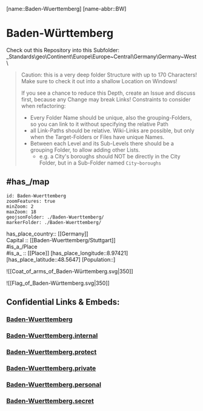 ﻿---
has_id_wikidata: Q985
inception: 1952-04-25  
has_time_started: 1952-04-25  
budget: 60976489200
location: [48.5647,8.97421] 
type: State
ISO3166-2: DE-BW
SpocWebEntityId: 36015

license: CC BY-SA 4.0
source: https://datahub.io/core/country-codes
isDeleted: false
isReadOnly: false
draft: false
confidential: public
tags:
- geo/State

flag: Flag_of_Baden-Württemberg
aliases:
- Baden-Württemberg

Languages:
- de

cssclasses: Country
publish: true
linkTitle: 
keywords: 
layout: 
publishDate: 
expiryDate: 

twinned administrative body: "[[_Standards/WikiData/WD~Kanagawa Prefecture]]"
language used:
  - "[[_Standards/WikiData/WD~Alemannic]]"
  - "[[_Standards/WikiData/WD~Swabian]]"
  - "[[_Standards/WikiData/WD~Swiss German]]"
  - "[[_Standards/WikiData/WD~Yenish]]"
named after:
  - "[[_Standards/WikiData/WD~Württemberg]]"
  - "[[_Standards/WikiData/WD~Baden]]"
replaces:
  - "[[_Standards/WikiData/WD~Württemberg-Baden]]"
  - "[[_Standards/WikiData/WD~Baden]]"
  - "[[_Standards/WikiData/WD~Württemberg-Hohenzollern]]"
highest point: "[[_Standards/WikiData/WD~Feldberg]]"
legislative body: "[[_Standards/WikiData/WD~Landtag of Baden-Württemberg]]"
coat of arms: "[[_Standards/WikiData/WD~Coat of arms of Baden-Württemberg]]"
member of: "[[_Standards/WikiData/WD~Four Motors for Europe]]"
has part(s): "[[_Standards/WikiData/WD~Breisgau]]"
flag: "[[_Standards/WikiData/WD~Flag of Baden-Württemberg]]"
instance of: "[[_Standards/WikiData/WD~federated state of Germany]]"
archives at: "[[_Standards/WikiData/WD~State Archive Baden-Württemberg]]"
highest judicial authority: "[[_Standards/WikiData/WD~Constitutional Court of Baden-Württemberg]]"
part of:
  - "[[_Standards/WikiData/WD~Southwestern Germany]]"
  - "[[_Standards/WikiData/WD~Southern Germany]]"
described by source: "[[_Standards/WikiData/WD~Armenian Soviet Encyclopedia]]"
topic's main Wikimedia portal: "[[_Standards/WikiData/WD~Portal:Baden-Württemberg]]"
participant in: "[[_Standards/WikiData/WD~list of participants in the coalition talks between the CDU/CSU and SPD in 2013]]"
permanent duplicated item:
  - "[[_Standards/WikiData/WD~Q20825585]]"
  - "[[_Standards/WikiData/WD~Q43248601]]"
office held by head of government: "[[_Standards/WikiData/WD~Minister-President of Baden-Württemberg]]"
history of topic: "[[_Standards/WikiData/WD~history of Baden-Württemberg]]"
economy of topic: "[[_Standards/WikiData/WD~economy of Baden-Württemberg]]"
logo image: http://commons.wikimedia.org/wiki/Special:FilePath/The-laend03.svg
place name sign: http://commons.wikimedia.org/wiki/Special:FilePath/Baden-W%C3%BCrttemberg%20Border%20Sign.svg
BHCL UUID:
  - 383c34e5-3ea7-433e-8696-32bf9405abab
  - 169f1763-8ffb-4430-8b45-ac3d7c793597
ISNI: "0000000404276821"
Stage username: baden-wuerttemberg
coordinate location: Point(9.041111111 48.537777777)
located in or next to body of water:
  - "[[_Standards/WikiData/WD~Rhine]]"
  - "[[_Standards/WikiData/WD~Lake Constance]]"
shares border with:
  - "[[_Standards/WikiData/WD~Bavaria]]"
  - "[[_Standards/WikiData/WD~Hesse]]"
  - "[[_Standards/WikiData/WD~Rhineland-Palatinate]]"
  - "[[_Standards/WikiData/WD~Canton of Zürich]]"
  - "[[_Standards/WikiData/WD~Aargau]]"
  - "[[_Standards/WikiData/WD~Basel-Landschaft]]"
  - "[[_Standards/WikiData/WD~Basel-Stadt]]"
  - "[[_Standards/WikiData/WD~Schaffhausen]]"
  - "[[_Standards/WikiData/WD~Thurgau]]"
  - "[[_Standards/WikiData/WD~Bas-Rhin]]"
  - "[[_Standards/WikiData/WD~Haut-Rhin]]"
  - "[[_Standards/WikiData/WD~Vorarlberg]]"
capital: "[[_Standards/WikiData/WD~Stuttgart]]"
located in time zone:
  - "[[_Standards/WikiData/WD~UTC+01:00]]"
  - "[[_Standards/WikiData/WD~UTC+02:00]]"
contains the administrative territorial entity:
  - "[[_Standards/WikiData/WD~Freiburg Government Region]]"
  - "[[_Standards/WikiData/WD~Karlsruhe Government Region]]"
  - "[[_Standards/WikiData/WD~Tübingen Government Region]]"
  - "[[_Standards/WikiData/WD~Stuttgart Government Region]]"
located in the administrative territorial entity: "[[_Standards/WikiData/WD~Germany]]"
country: "[[_Standards/WikiData/WD~Germany]]"
social media followers:
  - 19600
  - 95125
elevation above sea level: 327
head of government: "[[_Standards/WikiData/WD~Winfried Kretschmann]]"
German regional key: "08"
OmegaWiki Defined Meaning: "8097"
area: 35751.65
U.S. National Archives Identifier: "10044810"
population: 11069533
geoshape: http://commons.wikimedia.org/data/main/Data:Baden-W%C3%BCrttemberg.map
page banner: http://commons.wikimedia.org/wiki/Special:FilePath/Dornstetten-banner-1.jpg
flag image: http://commons.wikimedia.org/wiki/Special:FilePath/Flag%20of%20Baden-W%C3%BCrttemberg.svg
coat of arms image: http://commons.wikimedia.org/wiki/Special:FilePath/Greater%20coat%20of%20arms%20of%20Baden-W%C3%BCrttemberg.svg
locator map image: http://commons.wikimedia.org/wiki/Special:FilePath/Locator%20map%20Baden-W%C3%BCrttemberg%20in%20Germany.svg
image: http://commons.wikimedia.org/wiki/Special:FilePath/Stuttgart%20-%20Oberer%20Schlossgarten%20-%20panoramio%20%282%29.jpg
official website: https://www.baden-wuerttemberg.de/
Basisklassifikation: "15.55"
Dewey Decimal Classification: 2--4346
Swedish Anbytarforum: "6075.0"
Commons gallery: Baden-Württemberg
Commons category: Baden-Württemberg
hashtag: BadenWuerttemberg
Libris-URI: c9prq2nw16t9f6x
ISO 3166-2 code: DE-BW
HASC: DE.BW
NUTS code: DE1
FIPS 10-4 (countries and regions): GM01
"Image Archive, Herder Institute": Q985
Instagram username: regierung_bw
X username: regierungbw
Mastodon address: RegierungBW@xn--baw-joa.social
native label: Baden-Württemberg
official name: Baden-Württemberg
short name: BW
motto text:
  - The Länd
  - Wir können alles. Außer Hochdeutsch.

---

[name::Baden-Wuerttemberg] 
[name-abbr::BW] 

# Baden-Württemberg 

Check out this Repository into this Subfolder: 
\_Standards\geo\Continent\Europe\Europe~Central\Germany\Germany~West\ 

> Caution: this is a very deep folder Structure with up to 170 Characters! 
> Make sure to check it out into a shallow Location on Windows! 
> 
> If you see a chance to reduce this Depth, create an Issue and discuss first, because any Change may break Links! 
> Constraints to consider when refactoring: 
> - Every Folder Name should be unique, also the grouping-Folders, so you can link to it without specifying the relative Path 
> - all Link-Paths should be relative. Wiki-Links are possible, but only when the Target-Folders or Files have unique Names. 
> - Between each Level and its Sub-Levels there should be a grouping Folder, to allow adding other Lists. 
>   - e.g. a City's boroughs should NOT be directly in the City Folder, but in a Sub-Folder named `City~boroughs` 

## #has_/map 

```leaflet
id: Baden-Wuerttemberg
zoomFeatures: true 
minZoom: 2 
maxZoom: 18
geojsonFolder: ./Baden-Wuerttemberg/
markerFolder: ./Baden-Wuerttemberg/
```

has_place_country:: [[Germany]]  
Capital :: [[Baden-Wuerttemberg/Stuttgart]]  
#is_a_/Place  
#is_a_ :: [[Place]] 
[has_place_longitude::8.97421] 
[has_place_latitude::48.5647] 
[Population::] 

![[Coat_of_arms_of_Baden-Württemberg.svg|350]] 

![[Flag_of_Baden-Württemberg.svg|350]] 


## Confidential Links & Embeds: 

### [Baden-Wuerttemberg](/_public/Earth/Continent/Europe/Europe~Central/Germany/Germany~West/Baden-Wuerttemberg.md) 

### [Baden-Wuerttemberg.internal](/_internal/Earth/Continent/Europe/Europe~Central/Germany/Germany~West/Baden-Wuerttemberg.internal.md) 

### [Baden-Wuerttemberg.protect](/_protect/Earth/Continent/Europe/Europe~Central/Germany/Germany~West/Baden-Wuerttemberg.protect.md) 

### [Baden-Wuerttemberg.private](/_private/Earth/Continent/Europe/Europe~Central/Germany/Germany~West/Baden-Wuerttemberg.private.md) 

### [Baden-Wuerttemberg.personal](/_personal/Earth/Continent/Europe/Europe~Central/Germany/Germany~West/Baden-Wuerttemberg.personal.md) 

### [Baden-Wuerttemberg.secret](/_secret/Earth/Continent/Europe/Europe~Central/Germany/Germany~West/Baden-Wuerttemberg.secret.md) 
